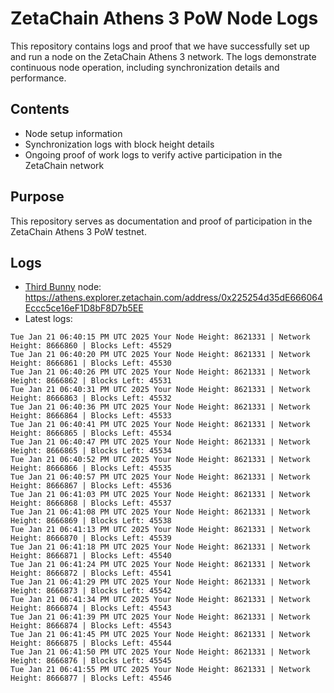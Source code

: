 # ZetaChain Athens 3 PoW Node Logs
This repository contains logs and proof that we have successfully set up and run a node on the ZetaChain Athens 3 network. The logs demonstrate continuous node operation, including synchronization details and performance.

## Contents
- Node setup information
- Synchronization logs with block height details
- Ongoing proof of work logs to verify active participation in the ZetaChain network

## Purpose
This repository serves as documentation and proof of participation in the ZetaChain Athens 3 PoW testnet.

## Logs

- [Third Bunny](https://thirdbunny.xyz/) node: https://athens.explorer.zetachain.com/address/0x225254d35dE666064Eccc5ce16eF1D8bF8D7b5EE
- Latest logs:
```
Tue Jan 21 06:40:15 PM UTC 2025 Your Node Height: 8621331 | Network Height: 8666860 | Blocks Left: 45529
Tue Jan 21 06:40:20 PM UTC 2025 Your Node Height: 8621331 | Network Height: 8666861 | Blocks Left: 45530
Tue Jan 21 06:40:26 PM UTC 2025 Your Node Height: 8621331 | Network Height: 8666862 | Blocks Left: 45531
Tue Jan 21 06:40:31 PM UTC 2025 Your Node Height: 8621331 | Network Height: 8666863 | Blocks Left: 45532
Tue Jan 21 06:40:36 PM UTC 2025 Your Node Height: 8621331 | Network Height: 8666864 | Blocks Left: 45533
Tue Jan 21 06:40:41 PM UTC 2025 Your Node Height: 8621331 | Network Height: 8666865 | Blocks Left: 45534
Tue Jan 21 06:40:47 PM UTC 2025 Your Node Height: 8621331 | Network Height: 8666865 | Blocks Left: 45534
Tue Jan 21 06:40:52 PM UTC 2025 Your Node Height: 8621331 | Network Height: 8666866 | Blocks Left: 45535
Tue Jan 21 06:40:57 PM UTC 2025 Your Node Height: 8621331 | Network Height: 8666867 | Blocks Left: 45536
Tue Jan 21 06:41:03 PM UTC 2025 Your Node Height: 8621331 | Network Height: 8666868 | Blocks Left: 45537
Tue Jan 21 06:41:08 PM UTC 2025 Your Node Height: 8621331 | Network Height: 8666869 | Blocks Left: 45538
Tue Jan 21 06:41:13 PM UTC 2025 Your Node Height: 8621331 | Network Height: 8666870 | Blocks Left: 45539
Tue Jan 21 06:41:18 PM UTC 2025 Your Node Height: 8621331 | Network Height: 8666871 | Blocks Left: 45540
Tue Jan 21 06:41:24 PM UTC 2025 Your Node Height: 8621331 | Network Height: 8666872 | Blocks Left: 45541
Tue Jan 21 06:41:29 PM UTC 2025 Your Node Height: 8621331 | Network Height: 8666873 | Blocks Left: 45542
Tue Jan 21 06:41:34 PM UTC 2025 Your Node Height: 8621331 | Network Height: 8666874 | Blocks Left: 45543
Tue Jan 21 06:41:39 PM UTC 2025 Your Node Height: 8621331 | Network Height: 8666874 | Blocks Left: 45543
Tue Jan 21 06:41:45 PM UTC 2025 Your Node Height: 8621331 | Network Height: 8666875 | Blocks Left: 45544
Tue Jan 21 06:41:50 PM UTC 2025 Your Node Height: 8621331 | Network Height: 8666876 | Blocks Left: 45545
Tue Jan 21 06:41:55 PM UTC 2025 Your Node Height: 8621331 | Network Height: 8666877 | Blocks Left: 45546
```
